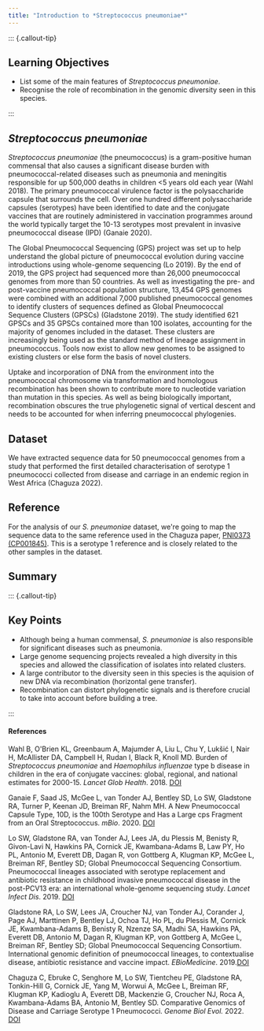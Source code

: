 ```yaml
---
title: "Introduction to *Streptococcus pneumoniae*"
---
```


::: {.callout-tip}
## Learning Objectives

- List some of the main features of _Streptococcus pneumoniae_.
- Recognise the role of recombination in the genomic diversity seen in this species.

:::

## _Streptococcus pneumoniae_

_Streptococcus pneumoniae_ (the pneumococcus) is a gram-positive human commensal that also causes a significant disease burden with pneumococcal-related diseases such as pneumonia and meningitis responsible for up 500,000 deaths in children <5 years old each year (Wahl 2018).  The primary pneumococcal virulence factor is the polysaccharide capsule that surrounds the cell.  Over one hundred different polysaccharide capsules (serotypes) have been identified to date and the conjugate vaccines that are routinely administered in vaccination programmes around the world typically target the 10-13 serotypes most prevalent in invasive pneumococcal disease (IPD) (Ganaie 2020).

The Global Pneumococcal Sequencing (GPS) project was set up to help understand the global picture of pneumococcal evolution during vaccine introductions using whole-genome sequencing (Lo 2019).  By the end of 2019, the GPS project had sequenced more than 26,000 pneumococcal genomes from more than 50 countries.  As well as investigating the pre- and post-vaccine pneumococcal population structure, 13,454 GPS genomes were combined with an additional 7,000 published pneumococcal genomes to identify clusters of sequences defined as Global Pneumococcal Sequence Clusters (GPSCs) (Gladstone 2019).  The study identified 621 GPSCs and 35 GPSCs contained more than 100 isolates, accounting for the majority of genomes included in the dataset.  These clusters are increasingly being used as the standard method of lineage assignment in pneumococcus. Tools now exist to allow new genomes to be assigned to existing clusters or else form the basis of novel clusters.

Uptake and incorporation of DNA from the environment into the pneumococcal chromosome via transformation and homologous recombination has been shown to contribute more to nucleotide variation than mutation in this species.  As well as being biologically important, recombination obscures the true phylogenetic signal of vertical descent and needs to be accounted for when inferring pneumococcal phylogenies. 

## Dataset

We have extracted sequence data for 50 pneumococcal genomes from a study that performed the first detailed characterisation of serotype 1 pneumococci collected from disease and carriage in an endemic region in West Africa (Chaguza 2022).

## Reference

For the analysis of our _S. pneumoniae_ dataset, we're going to map the sequence data to the same reference used in the Chaguza paper, [PNI0373 (CP001845)](https://www.ncbi.nlm.nih.gov/nuccore/CP001845.1/). This is a serotype 1 reference and is closely related to the other samples in the dataset.

## Summary

::: {.callout-tip}
## Key Points

- Although being a human commensal, _S. pneumoniae_ is also responsible for significant diseases such as pneumonia. 
- Large genome sequencing projects revealed a high diversity in this species and allowed the classification of isolates into related clusters. 
- A large contributor to the diversity seen in this species is the aquision of new DNA via recombination (horizontal gene transfer). 
- Recombination can distort phylogenetic signals and is therefore crucial to take into account before building a tree. 

:::

#### References

Wahl B, O'Brien KL, Greenbaum A, Majumder A, Liu L, Chu Y, Lukšić I, Nair H, McAllister DA, Campbell H, Rudan I, Black R, Knoll MD. Burden of _Streptococcus pneumoniae_ and _Haemophilus influenzae_ type b disease in children in the era of conjugate vaccines: global, regional, and national estimates for 2000-15. _Lancet Glob Health_. 2018. [DOI](https://doi.org/10.1016/s2214-109x(18)30247-x)

Ganaie F, Saad JS, McGee L, van Tonder AJ, Bentley SD, Lo SW, Gladstone RA, Turner P, Keenan JD, Breiman RF, Nahm MH. A New Pneumococcal Capsule Type, 10D, is the 100th Serotype and Has a Large cps Fragment from an Oral Streptococcus. _mBio_. 2020. [DOI](https://doi.org/10.1128/mbio.00937-20)

Lo SW, Gladstone RA, van Tonder AJ, Lees JA, du Plessis M, Benisty R, Givon-Lavi N, Hawkins PA, Cornick JE, Kwambana-Adams B, Law PY, Ho PL, Antonio M, Everett DB, Dagan R, von Gottberg A, Klugman KP, McGee L, Breiman RF, Bentley SD; Global Pneumococcal Sequencing Consortium. Pneumococcal lineages associated with serotype replacement and antibiotic resistance in childhood invasive pneumococcal disease in the post-PCV13 era: an international whole-genome sequencing study. _Lancet Infect Dis_. 2019. [DOI](https://doi.org/10.1016/s1473-3099(19)30297-x)

Gladstone RA, Lo SW, Lees JA, Croucher NJ, van Tonder AJ, Corander J, Page AJ, Marttinen P, Bentley LJ, Ochoa TJ, Ho PL, du Plessis M, Cornick JE, Kwambana-Adams B, Benisty R, Nzenze SA, Madhi SA, Hawkins PA, Everett DB, Antonio M, Dagan R, Klugman KP, von Gottberg A, McGee L, Breiman RF, Bentley SD; Global Pneumococcal Sequencing Consortium. International genomic definition of pneumococcal lineages, to contextualise disease, antibiotic resistance and vaccine impact. _EBioMedicine_. 2019.[DOI](https://doi.org/10.1016/j.ebiom.2019.04.021)

Chaguza C, Ebruke C, Senghore M, Lo SW, Tientcheu PE, Gladstone RA, Tonkin-Hill G, Cornick JE, Yang M, Worwui A, McGee L, Breiman RF, Klugman KP, Kadioglu A, Everett DB, Mackenzie G, Croucher NJ, Roca A, Kwambana-Adams BA, Antonio M, Bentley SD. Comparative Genomics of Disease and Carriage Serotype 1 Pneumococci. _Genome Biol Evol._ 2022. [DOI](https://doi.org/10.1093/gbe/evac052)